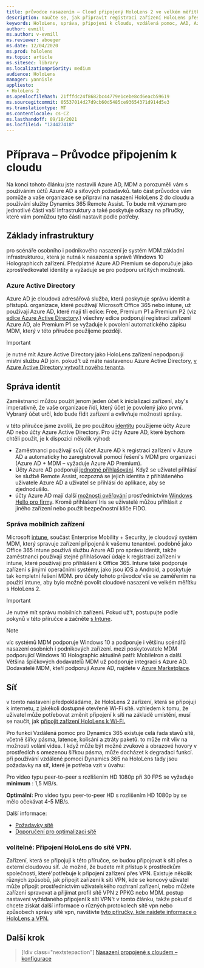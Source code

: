 ```yaml
---
title: průvodce nasazením – Cloud připojený HoloLens 2 ve velkém měřítku s využitím funkce Remote Assist – příprava
description: naučte se, jak připravit registraci zařízení HoloLens přes cloudovou propojenou síť pomocí azure active directory a správy identit.
keywords: HoloLens, správa, připojení k cloudu, vzdálená pomoc, AAD, Azure AD, MDM, správa mobilních zařízení
author: evmill
ms.author: v-evmill
ms.reviewer: aboeger
ms.date: 12/04/2020
ms.prod: hololens
ms.topic: article
ms.sitesec: library
ms.localizationpriority: medium
audience: HoloLens
manager: yannisle
appliesto:
- HoloLens 2
ms.openlocfilehash: 21fffdc24f8682bc44779e1cebe8cd6eacb59619
ms.sourcegitcommit: 05537014d27d9cb60d5485ce93654371d914d5e3
ms.translationtype: MT
ms.contentlocale: cs-CZ
ms.lasthandoff: 09/10/2021
ms.locfileid: "124427418"
---
```

# <a name="prepare---cloud-connected-guide"></a>Příprava – Průvodce připojením k cloudu

Na konci tohoto článku jste nastavili Azure AD, MDM a porozuměli vám s používáním účtů Azure AD a síťových požadavků. tato část průvodce vám pomůže a vaše organizace se připraví na nasazení HoloLens 2 do cloudu a používání služby Dynamics 365 Remote Assist. To bude mít význam pro jednotlivé části vaší infrastruktury a také poskytuje odkazy na příručky, které vám pomůžou tyto části nastavit podle potřeby.

## <a name="infrastructure-essentials"></a>Základy infrastruktury

pro scénáře osobního i podnikového nasazení je systém MDM základní infrastrukturou, která je nutná k nasazení a správě Windows 10 Holographicch zařízení. Předplatné Azure AD Premium se doporučuje jako zprostředkovatel identity a vyžaduje se pro podporu určitých možností.

### <a name="azure-active-directory"></a>Azure Active Directory

Azure AD je cloudová adresářová služba, která poskytuje správu identit a přístupů. organizace, které používají Microsoft Office 365 nebo intune, už používají Azure AD, které mají tři edice: Free, Premium P1 a Premium P2 (viz [edice Azure Active Directory](https://azure.microsoft.com/documentation/articles/active-directory-editions).) všechny edice podporují registraci zařízení Azure AD, ale Premium P1 se vyžaduje k povolení automatického zápisu MDM, který v této příručce použijeme později.

> [!IMPORTANT]
> je nutné mít Azure Active Directory jako HoloLens zařízení nepodporují místní službu AD join. pokud&#39;t už máte nastavenou Azure Active Directory, [v Azure Active Directory vytvořit nového tenanta](/azure/active-directory/fundamentals/active-directory-access-create-new-tenant).

## <a name="identity-management"></a>Správa identit

Zaměstnanci můžou použít jenom jeden účet k inicializaci zařízení, aby&#39;s imperativně, že vaše organizace řídí, který účet je povolený jako první. Vybraný účet určí, kdo bude řídit zařízení a ovlivňuje možnosti správy.

v této příručce jsme zvolili, že pro použitou [identitu](/hololens/hololens-identity) použijeme účty Azure AD nebo účty Azure Active Directory. Pro účty Azure AD, které bychom chtěli použít, je k dispozici několik výhod:

- Zaměstnanci používají svůj účet Azure AD k registraci zařízení v Azure AD a automaticky ho zaregistrovali pomocí řešení&#39;s MDM pro organizaci (Azure AD + MDM – vyžaduje Azure AD Premium).
- Účty Azure AD podporují [jednotné přihlašování](/azure/active-directory/manage-apps/what-is-single-sign-on). Když se uživatel přihlásí ke službě Remote Assist, rozpozná se jejich identita z přihlášeného uživatele Azure AD a uživatel se přihlásí do aplikace, aby se zjednodušilo.
- účty Azure AD mají další [možnosti ověřování](/hololens/hololens-identity) prostřednictvím [Windows Hello pro firmy](/windows/security/identity-protection/hello-for-business/hello-identity-verification). Kromě přihlášení Iris se uživatelé můžou přihlásit z jiného zařízení nebo použít bezpečnostní klíče FIDO.

### <a name="mobile-device-management"></a>Správa mobilních zařízení

Microsoft [intune](/mem/intune/fundamentals/what-is-intune), součást Enterprise Mobility + Security, je cloudový systém MDM, který spravuje zařízení připojená k vašemu tenantovi. podobně jako Office 365 intune používá službu Azure AD pro správu identit, takže zaměstnanci používají stejné přihlašovací údaje k registraci zařízení v intune, které používají pro přihlášení k Office 365. Intune také podporuje zařízení s jinými operačními systémy, jako jsou iOS a Android, a poskytuje tak kompletní řešení MDM. pro účely tohoto průvodce&#39;vše se zaměřením na použití intune, aby bylo možné povolit cloudové nasazení ve velkém měřítku s HoloLens 2.

> [!IMPORTANT]
> Je nutné mít správu mobilních zařízení. Pokud už&#39;t, postupujte podle pokynů v této příručce a začněte [s Intune](/mem/intune/fundamentals/free-trial-sign-up).

> [!NOTE]
> víc systémů MDM podporuje Windows 10 a podporuje i většinu scénářů nasazení osobních i podnikových zařízení. mezi poskytovatele MDM podporující Windows 10 Holographic aktuálně patří: MobileIron a další. Většina špičkových dodavatelů MDM už podporuje integraci s Azure AD. Dodavatelé MDM, kteří podporují Azure AD, najdete v [Azure Marketplace](https://azure.microsoft.com/marketplace/).

## <a name="network"></a>Síť

v tomto nastavení předpokládáme, že HoloLens 2 zařízení, která se připojují k internetu, z jakékoli dostupné otevřené Wi-Fi sítě. vzhledem k tomu, že uživatel může potřebovat změnit připojení k síti na základě umístění, musí se naučit, jak [připojit zařízení HoloLens k Wi-Fi.](/hololens/hololens-network)

Pro funkci Vzdálená pomoc pro Dynamics 365 existuje celá řada stavů sítě, včetně šířky pásma, latence, kolísání a ztráty paketů. to může mít vliv na možnosti volání videa. I když může být možné zvukové a obrazové hovory v prostředích s omezenou šířkou pásma, může docházet k degradaci funkcí. při používání vzdálené pomoci Dynamics 365 na HoloLens tady jsou požadavky na síť, které je potřeba vzít v úvahu:

Pro video typu peer-to-peer s rozlišením HD 1080p při 30 FPS se vyžaduje **minimum** : 1,5 MB/s.

**Optimální:** Pro video typu peer-to-peer HD s rozlišením HD 1080p by se mělo očekávat 4-5 MB/s.

Další informace:

- [Požadavky sítě](/dynamics365/mixed-reality/remote-assist/requirements#network-requirements)
- [Doporučení pro optimalizaci sítě](/dynamics365/mixed-reality/remote-assist/requirements#dynamics-365-remote-assist-hololens)

### <a name="optional-connect-your-hololens-to-vpn"></a>volitelné: Připojení HoloLens do sítě VPN.

Zařízení, která se připojují k této příručce, se budou připojovat k síti přes a externí cloudovou síť. Je možné, že budete mít přístup k prostředkům společnosti, které&#39;potřebuje k připojení zařízení přes VPN. Existuje několik různých způsobů, jak připojit zařízení k síti VPN, kde se koncový uživatel může připojit prostřednictvím uživatelského rozhraní zařízení, nebo můžete zařízení spravovat a přijímat profil sítě VPN z PPKG nebo MDM. postup nastavení vyžádaného připojení k síti VPN&#39;t v tomto článku, takže pokud&#39;d chcete získat další informace o různých protokolech sítě vpn nebo způsobech správy sítě vpn, navštivte [tyto příručky, kde najdete informace o HoloLens a VPN.](/hololens/hololens-network#vpn)

## <a name="next-step"></a>Další krok

> [!div class="nextstepaction"]
> [Nasazení propojené s cloudem – konfigurace](hololens2-cloud-connected-configure.md)
